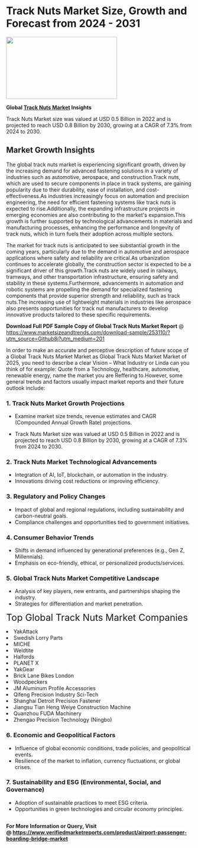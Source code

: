 <H1>Track Nuts Market Size, Growth and Forecast from 2024 - 2031</H1><img class="aligncenter size-medium wp-image-584254" src="https://thirdeyenews.in/wp-content/uploads/2024/09/Global-Market-Research-300x168.jpeg" alt="" width="300" height="168" /><p><strong>Global&nbsp;<a href="https://www.marketsizeandtrends.com/download-sample/253110/?utm_source=Github8j?utm_medium=201">Track Nuts Market</a> Insights</strong></p><p>Track Nuts Market size was valued at USD 0.5 Billion in 2022 and is projected to reach USD 0.8 Billion by 2030, growing at a CAGR of 7.3% from 2024 to 2030.</p><p><h2>Market Growth Insights</h2> <p>The global track nuts market is experiencing significant growth, driven by the increasing demand for advanced fastening solutions in a variety of industries such as automotive, aerospace, and construction.Track nuts, which are used to secure components in place in track systems, are gaining popularity due to their durability, ease of installation, and cost-effectiveness.As industries increasingly focus on automation and precision engineering, the need for efficient fastening systems like track nuts is expected to rise.Additionally, the expanding infrastructure projects in emerging economies are also contributing to the market's expansion.This growth is further supported by technological advancements in materials and manufacturing processes, enhancing the performance and longevity of track nuts, which in turn fuels their adoption across multiple sectors.</p> <p>The market for track nuts is anticipated to see substantial growth in the coming years, particularly due to the demand in automotive and aerospace applications where safety and reliability are critical.As urbanization continues to accelerate globally, the construction sector is expected to be a significant driver of this growth.Track nuts are widely used in railways, tramways, and other transportation infrastructure, ensuring safety and stability in these systems.Furthermore, advancements in automation and robotic systems are propelling the demand for specialized fastening components that provide superior strength and reliability, such as track nuts.The increasing use of lightweight materials in industries like aerospace also presents opportunities for track nut manufacturers to develop innovative products tailored to these specific requirements.<p><span class=""><strong>Download Full PDF Sample Copy of Global Track Nuts Market Report</strong> @ <a href="https://www.marketsizeandtrends.com/download-sample/253110/?utm_source=Github8j?utm_medium=201" target="_blank">https://www.marketsizeandtrends.com/download-sample/253110/?utm_source=Github8j?utm_medium=201</a></span></p><p>In order to make an accurate and perceptive description of future scope of a Global&nbsp;Track Nuts Market Market as Global&nbsp;Track Nuts Market Market of 2025, you need to describe a clear Vision &ndash; What Industry or Linda can you think of for example: Quote from a Technology, healthcare, automotive, renewable energy, name the market you are Reffering to.However, some general trends and factors usually impact market reports and their future outlook include:</p><h3>1.&nbsp;<strong>Track Nuts Market Growth Projections</strong></h3><ul><li>Examine market size trends, revenue estimates and CAGR (Compounded Annual Growth Rate) projections.</li><li><p>Track Nuts Market size was valued at USD 0.5 Billion in 2022 and is projected to reach USD 0.8 Billion by 2030, growing at a CAGR of 7.3% from 2024 to 2030.</p></li></ul><h3>2.&nbsp;<strong>Track Nuts Market Technological Advancements</strong></h3><ul><li>Integration of AI, IoT, blockchain, or automation in the industry.</li><li>Innovations driving cost reductions or improving efficiency.</li></ul><h3>3.&nbsp;<strong>Regulatory and Policy Changes</strong></h3><ul><li>Impact of global and regional regulations, including sustainability and carbon-neutral goals.</li><li>Compliance challenges and opportunities tied to government initiatives.</li></ul><h3>4.&nbsp;<strong>Consumer Behavior Trends</strong></h3><ul><li>Shifts in demand influenced by generational preferences (e.g., Gen Z, Millennials).</li><li>Emphasis on eco-friendly, ethical, or personalized products/services.</li></ul><h3>5.&nbsp;<strong>Global Track Nuts Market Competitive Landscape</strong></h3><ul><li>Analysis of key players, new entrants, and partnerships shaping the industry.</li><li>Strategies for differentiation and market penetration.</li></ul><p data-pm-slice="1 1 []"><span style="color: inherit; font-family: inherit; font-size: 25px;">Top Global Track Nuts Market Companies</span></p><div class="" data-test-id=""><p><li>YakAttack</li><li> Swedish Lorry Parts</li><li> MICHE</li><li> Weldtite</li><li> Halfords</li><li> PLANET X</li><li> YakGear</li><li> Brick Lane Bikes London</li><li> Woodpeckers</li><li> JM Aluminum Profile Accessories</li><li> Qifeng Precision Industry Sci-Tech</li><li> Shanghai Detroit Precision Fastener</li><li> Jiangsu Tian Heng Weiye Construction Machine</li><li> Quanzhou FUDA Machinery</li><li> Zhengao Precision Technology (Ningbo)</li></p></div><h3>6.&nbsp;<strong>Economic and Geopolitical Factors</strong></h3><ul><li>Influence of global economic conditions, trade policies, and geopolitical events.</li><li>Resilience of the market to inflation, currency fluctuations, or global crises.</li></ul><h3>7.&nbsp;<strong>Sustainability and ESG (Environmental, Social, and Governance)</strong></h3><ul><li>Adoption of sustainable practices to meet ESG criteria.</li><li>Opportunities in green technologies and circular economy principles.</li></ul><h2><strong style="font-size: 14px;">For More Information or Query, Visit @&nbsp;</strong><a style="background-color: #ffffff; font-size: 14px;" href="https://www.marketsizeandtrends.com/report/track-nuts-market/" target="_blank">https://www.verifiedmarketreports.com/product/airport-passenger-boarding-bridge-market</a></h2>